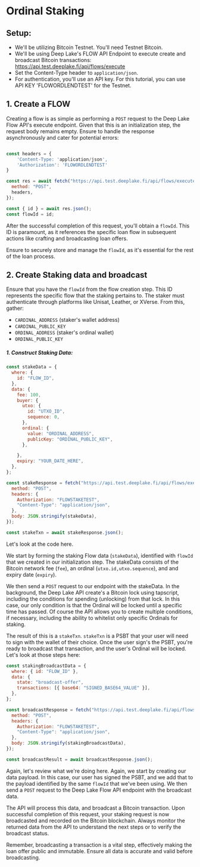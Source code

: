 # Ordinal Staking 

## Setup:

- We'll be utilizing Bitcoin Testnet. You'll need Testnet Bitcoin.
- We'll be using Deep Lake's FLOW API Endpoint to execute create and broadcast Bitcoin transactions: https://api.test.deeplake.fi/api/flows/execute
- Set the Content-Type header to `application/json`.
- For authentication, you'll use an API key. For this tutorial, you can use API KEY 'FLOWORDLENDTEST' for the Testnet.



## 1. Create a FLOW

Creating a flow is as simple as performing a `POST` request to the Deep Lake Flow API's execute endpoint. Given that this is an initialization step, the request body remains empty. Ensure to handle the response asynchronously and cater for potential errors:

```javascript

const headers = {
    'Content-Type: 'application/json',
    'Authorization': 'FLOWORDLENDTEST'
}

const res = await fetch("https://api.test.deeplake.fi/api/flows/execute", {
  method: "POST",
  headers,
});

const { id } = await res.json();
const flowId = id;
```

After the successful completion of this request, you'll obtain a `flowId`. This ID is paramount, as it references the specific loan flow in subsequent actions like crafting and broadcasting loan offers.

Ensure to securely store and manage the `flowId`, as it's essential for the rest of the loan process.


## 2. Create Staking data and broadcast

Ensure that you have the `flowId` from the flow creation step. This ID represents the specific flow that the staking pertains to. The staker must authenticate through platforms like Unisat, Leather, or XVerse. From this, gather:

   - `CARDINAL_ADDRESS` (staker's wallet address)
   - `CARDINAL_PUBLIC_KEY`
   - `ORDINAL_ADDRESS` (staker's ordinal wallet)
   - `ORDINAL_PUBLIC_KEY`



##### 1. **Construct Staking Data**:

```javascript
const stakeData = {
  where: {
    id: "FLOW_ID",
  },
  data: {
    fee: 100,
    buyer: {
      utxo: {
        id: "UTXO_ID",
        sequence: 0,
      },
      ordinal: {
        value: "ORDINAL_ADDRESS",
        publicKey: "ORDINAL_PUBLIC_KEY",
      },

    },
    expiry: "YOUR_DATE_HERE",
  },
};

const stakeResponse = fetch("https://api.test.deeplake.fi/api/flows/execute", {
  method: "POST",
  headers: {
    Authorization: "FLOWSTAKETEST",
    "Content-Type": "application/json",
  },
  body: JSON.stringify(stakeData),
});

const stakeTxn = await stakeResponse.json();
```

Let's look at the code here.  

We start by forming the staking Flow data (`stakeData`), identified with `flowId` that we created in our initialization step. The stakeData consists of the Bitcoin network fee (`fee`), an ordinal (`utxo.id,utxo.sequence`), and and expiry date (`expiry`).

We then send a `POST` request to our endpoint with the stakeData.  In the background, the Deep Lake API create's a Bitcoin lock using tapscript, including the conditions for spending (unlocking) from that lock.  In this case, our only condition is that the Ordinal will be locked until a specific time has passed.  Of course the API allows you to create multiple conditions, if necessary, including the ability to whitelist only specific Ordinals for staking.

The result of this is a `stakeTxn`.  `stakeTxn` is a PSBT that your user will need to sign with the wallet of their choice.  Once the user sign's the PSBT, you're ready to broadcast that transaction, and the user's Ordinal will be locked.  Let's look at those steps here:


```javascript
const stakingBroadcastData = {
  where: { id: "FLOW_ID" },
  data: {
    state: "broadcast-offer",
    transactions: [{ base64: "SIGNED_BASE64_VALUE" }],
  },
};

const broadcastResponse = fetch("https://api.test.deeplake.fi/api/flows/execute", {
  method: "POST",
  headers: {
    Authorization: "FLOWSTAKETEST",
    "Content-Type": "application/json",
  },
  body: JSON.stringify(stakingBroadcastData),
});

const broadcastResult = await broadcastResponse.json();

```

Again, let's review what we're doing here.  Again, we start by creating our data payload.  In this case, our user has signed the PSBT, and we add that to the payload identified by the same `flowId` that we've been using.  We then send a `POST` request to the Deep Lake Flow API endpoint with the broadcast data.

The API will process this data, and broadcast a Bitcoin transaction.  Upon successful completion of this request, your staking request is now broadcasted and recorded on the Bitcoin blockchain. Always monitor the returned data from the API to understand the next steps or to verify the broadcast status.

Remember, broadcasting a transaction is a vital step, effectively making the loan offer public and immutable. Ensure all data is accurate and valid before broadcasting.
